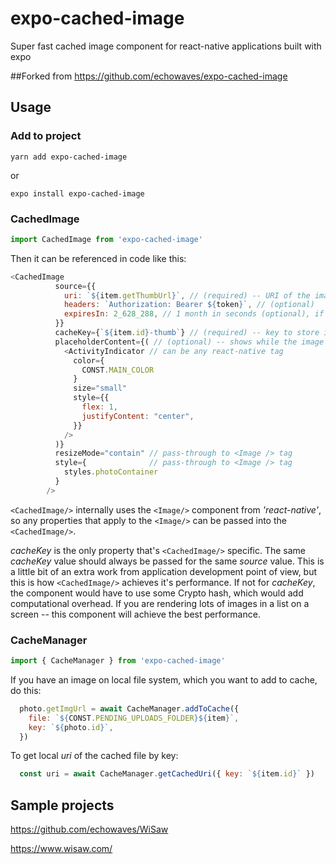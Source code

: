 # expo-cached-image
Super fast cached image component for react-native applications built with expo

##Forked from
https://github.com/echowaves/expo-cached-image

## Usage
### Add to project
```
yarn add expo-cached-image
```
or
```
expo install expo-cached-image
```
### CachedImage
```JavaScript
import CachedImage from 'expo-cached-image'
```

Then it can be referenced in code like this:
```JavaScript
<CachedImage
          source={{ 
            uri: `${item.getThumbUrl}`, // (required) -- URI of the image to be cached
            headers: `Authorization: Bearer ${token}`, // (optional)            
            expiresIn: 2_628_288, // 1 month in seconds (optional), if not set -- will never expire and will be managed by the OS
          }}
          cacheKey={`${item.id}-thumb`} // (required) -- key to store image locally
          placeholderContent={( // (optional) -- shows while the image is loading
            <ActivityIndicator // can be any react-native tag
              color={
                CONST.MAIN_COLOR
              }
              size="small"
              style={{
                flex: 1,
                justifyContent: "center",
              }}
            />
          )} 
          resizeMode="contain" // pass-through to <Image /> tag 
          style={              // pass-through to <Image /> tag 
            styles.photoContainer
          }
        />
```        

`<CachedImage/>` internally uses the `<Image/>` component from *'react-native'*, so any properties that apply to the `<Image/>` can be passed into the `<CachedImage/>`.

*cacheKey* is the only property that's `<CachedImage/>` specific. The same *cacheKey* value should always be passed for the same *source* value. This is a little bit of an extra work from application development point of view, but this is how `<CachedImage/>` achieves it's performance. If not for *cacheKey*, the component would have to use some Crypto hash, which would add computational overhead. If you are rendering lots of images in a list on a screen -- this component will achieve the best performance.

### CacheManager
```JavaScript
import { CacheManager } from 'expo-cached-image'
```

If you have an image on local file system, which you want to add to cache, do this:
```JavaScript
  photo.getImgUrl = await CacheManager.addToCache({
    file: `${CONST.PENDING_UPLOADS_FOLDER}${item}`,
    key: `${photo.id}`,
  })
```

To get local *uri* of the cached file by key:
```JavaScript
  const uri = await CacheManager.getCachedUri({ key: `${item.id}` })
```


## Sample projects
https://github.com/echowaves/WiSaw

https://www.wisaw.com/
